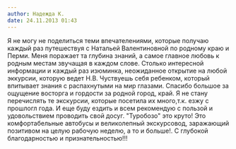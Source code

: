 ```yaml
---
author: Надежда К.
date: 24.11.2013 01:43
---
```

Я не могу не поделиться теми впечателениями, которые получаю каждый раз
путешествуя с Натальей Валентиновной по родному краю и Перми. Меня поражает
та глубина знаний, а самое главное любовь к родным местам звучащая в каждом
слове. Столько интересной информации и каждый раз изюминка, неожиданное
открытие на любой эккурсии, которую ведет Н.В. Чуствуешь себя ребенком,
который впитывает знания с распахнутыми на мир глазами. Спасибо большое за
ощущение восторга и гордости за родной город, край. Я не стану перечислять те
экскурсии, которые посетила их много,т.к. езжу с прошлогл года. И еще буду
ездить и всем рекомендую с пользой и удовольствием проводить свой досуг.
"Туробозо" это круто! Это комфортабельные автобусы и великолепный экскурсовод,
заражающий позитивом на целую рабочую неделю, а то и больше!. С глубокой
благодарностью и признательностью!!!
